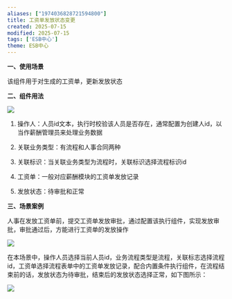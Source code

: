 ```yaml
---
aliases: ["1974036828721594800"]
title: 工资单发放状态变更
created: 2025-07-15
modified: 2025-07-15
tags: ['ESB中心']
theme: ESB中心
---
```


**一、使用场景**

该组件用于对生成的工资单，更新发放状态

**二、组件用法**

![](726edeac42ebcda3216c10b517553d73.jpg)

1.  操作人：人员id文本，执行时校验该人员是否存在，通常配置为创建人id，以当作薪酬管理员来处理业务数据

2. 关联业务类型：有流程和人事合同两种

3. 关联标识：当关联业务类型为流程时，关联标识选择流程标识id

4. 工资单：一般对应薪酬模块的工资单发放记录

5. 发放状态：待审批和正常

**三、场景案例**

人事在发放工资单前，提交工资单发放审批，通过配置该执行组件，实现发放审批，审批通过后，方能进行工资单的发放操作

![](22953d6cf28507a20622ec9e51eeb82b.jpg)

在本场景中，操作人员选择当前人员id，业务流程类型是流程，关联标志选择流程id，工资单选择流程表单中的工资单发放记录，配合内置条件执行组件，在流程结束前的话，发放状态为待审批，结束后的发放状态选择正常，如下图所示：

![](d32f588abec0d6de1289c4cef89ddeea.jpg)